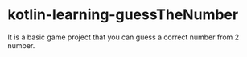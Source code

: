 # kotlin-learning-guessTheNumber
It is a basic game project that you can guess a correct number from 2 number.
